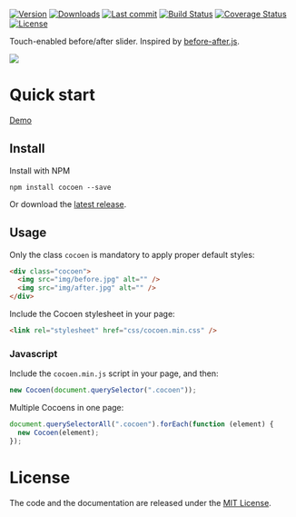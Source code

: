 [![Version](https://img.shields.io/npm/v/cocoen.svg?style=flat-square)](https://www.npmjs.com/package/cocoen?activeTab=versions) [![Downloads](https://img.shields.io/npm/dt/cocoen.svg?style=flat-square)](https://www.npmjs.com/package/cocoen) [![Last commit](https://img.shields.io/github/last-commit/koenoe/cocoen.svg?style=flat-square)](https://github.com/koenoe/cocoen/graphs/commit-activity) [![Build Status](https://img.shields.io/endpoint.svg?url=https%3A%2F%2Factions-badge.atrox.dev%koenoe%2Fcocoen%2Fbadge%3Fref%3Dmaster&style=flat&label=build&logo=false)](https://actions-badge.atrox.dev/koenoe/cocoen/goto?ref=master) [![Coverage Status](https://coveralls.io/repos/github/koenoe/cocoen/badge.svg?branch=master)](https://coveralls.io/github/koenoe/cocoen?branch=main) [![License](https://img.shields.io/github/license/koenoe/cocoen.svg?style=flat-square)](https://github.com/koenoe/cocoen/blob/main/LICENSE)

Touch-enabled before/after slider. Inspired by [before-after.js](https://github.com/jotform/before-after.js).

![](readme.gif)

# Quick start

[Demo](https://koenromers.com/cocoen/demo.html)

## Install

Install with NPM

```
npm install cocoen --save
```

Or download the [latest release](https://github.com/koenoe/cocoen/releases).

## Usage

Only the class `cocoen` is mandatory to apply proper default styles:

```html
<div class="cocoen">
  <img src="img/before.jpg" alt="" />
  <img src="img/after.jpg" alt="" />
</div>
```

Include the Cocoen stylesheet in your page:

```html
<link rel="stylesheet" href="css/cocoen.min.css" />
```

### Javascript

Include the `cocoen.min.js` script in your page, and then:

```js
new Cocoen(document.querySelector(".cocoen"));
```

Multiple Cocoens in one page:

```js
document.querySelectorAll(".cocoen").forEach(function (element) {
  new Cocoen(element);
});
```

# License

The code and the documentation are released under the [MIT License](LICENSE).
